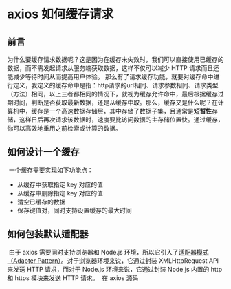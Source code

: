 # axios 如何缓存请求
## 前言
​        为什么要缓存请求数据呢？这是因为在缓存未失效时，我们可以直接使用已缓存的数据，而不需发起请求从服务端获取数据，这样不仅可以减少 HTTP 请求而且还能减少等待时间从而提高用户体验。
​        那么有了请求缓存功能，就要对缓存命中进行定义，我定义的缓存命中是指：http请求的url相同、请求参数相同、请求类型（方法）相同，以上三者都相同的情况下，就视为缓存允许命中，最后根据缓存过期时间，判断是否获取最新数据，还是从缓存中取。
​        那么，缓存又是什么呢？在计算机中，缓存是一个高速数据存储层，其中存储了数据子集，且通常是**短暂性**存储，这样日后再次请求该数据时，速度要比访问数据的主存储位置快。通过缓存，你可以高效地重用之前检索或计算的数据。

## 如何设计一个缓存
​        一个缓存需要实现如下功能点：
- 从缓存中获取指定 key 对应的值
- 从缓存中删除指定 key 对应的值
- 清空已缓存的数据
- 保存键值对，同时支持设置缓存的最大时间

## 如何包装默认适配器
​        由于 axios 需要同时支持浏览器和 Node.js 环境，所以它引入了[适配器模式（Adapter Pattern）](https://baike.baidu.com/item/%E9%80%82%E9%85%8D%E5%99%A8%E6%A8%A1%E5%BC%8F/10218946?fr=aladdin)。对于浏览器环境来说，它通过封装 XMLHttpRequest API 来发送 HTTP 请求，而对于 Node.js 环境来说，它通过封装 Node.js 内置的 http 和 https 模块来发送 HTTP 请求。
​        在 axios 源码

